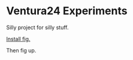 Ventura24 Experiments
========

Silly project for silly stuff.


[Install fig.](http://www.fig.sh/install.html)

Then fig up.

